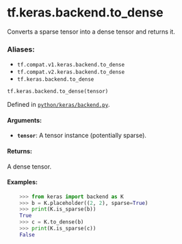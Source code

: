 <div itemscope itemtype="http://developers.google.com/ReferenceObject">
<meta itemprop="name" content="tf.keras.backend.to_dense" />
<meta itemprop="path" content="Stable" />
</div>

# tf.keras.backend.to_dense

Converts a sparse tensor into a dense tensor and returns it.

### Aliases:

* `tf.compat.v1.keras.backend.to_dense`
* `tf.compat.v2.keras.backend.to_dense`
* `tf.keras.backend.to_dense`

``` python
tf.keras.backend.to_dense(tensor)
```



Defined in [`python/keras/backend.py`](/code/stable/tensorflow/python/keras/backend.py).

<!-- Placeholder for "Used in" -->


#### Arguments:


* <b>`tensor`</b>: A tensor instance (potentially sparse).


#### Returns:

A dense tensor.



#### Examples:


```python
    >>> from keras import backend as K
    >>> b = K.placeholder((2, 2), sparse=True)
    >>> print(K.is_sparse(b))
    True
    >>> c = K.to_dense(b)
    >>> print(K.is_sparse(c))
    False
```